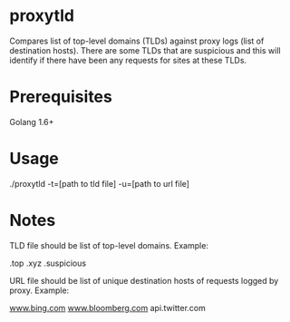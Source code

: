 # proxytld
Compares list of top-level domains (TLDs) against proxy logs (list of destination hosts). There are some TLDs that
are suspicious and this will identify if there have been any requests for sites at these TLDs.

# Prerequisites
Golang 1.6+

# Usage
./proxytld -t=[path to tld file] -u=[path to url file]

# Notes
TLD file should be list of top-level domains. Example:

.top
.xyz
.suspicious

URL file should be list of unique destination hosts of requests logged by proxy. Example:

www.bing.com
www.bloomberg.com
api.twitter.com